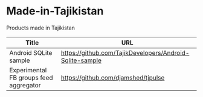 # Made-in-Tajikistan
Products made in Tajikistan


| Title | URL|
| ----------------------| ----------------------------------------------------------|
| Android SQLite sample |  https://github.com/TajikDevelopers/Android-Sqlite-sample |
| Experimental FB groups feed aggregator |  https://github.com/djamshed/tjpulse |